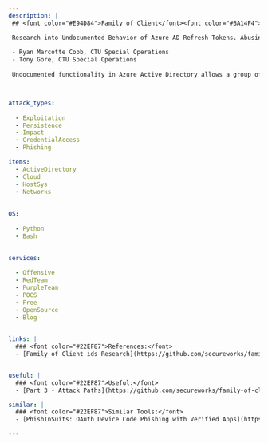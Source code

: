 ```yaml
---
description: |
 ## <font color="#E94D84">Family of Client</font><font color="#BA14F4"> ids Research</font>

 Research into Undocumented Behavior of Azure AD Refresh Tokens. Abusing Family Refresh Tokens for Unauthorized Access and Persistence in Azure Active Directory.
 
 - Ryan Marcotte Cobb, CTU Special Operations
 - Tony Gore, CTU Special Operations
 
 Undocumented functionality in Azure Active Directory allows a group of Microsoft OAuth client applications to obtain special “family refresh tokens,” which can be redeemed for bearer tokens as any other client in the family. We will discuss how this functionality was uncovered, the mechanism behind it, and various attack paths to obtain family refresh tokens. We will demonstrate how this functionality can be abused to access sensitive data. Lastly, we will share relevant information to mitigate the theft of family refresh tokens.



attack_types:
  
  - Exploitation
  - Persistence
  - Impact
  - CredentialAccess
  - Phishing

items:
  - ActiveDirectory
  - Cloud
  - HostSys
  - Networks
  
  
OS:
  
  - Python
  - Bash

  
services:
  
  - Offensive
  - RedTeam
  - PurpleTeam
  - POCS
  - Free
  - OpenSource
  - Blog

  
links: |
  ### <font color="#22EF87">References:</font>
  - [Family of Client ids Research](https://github.com/secureworks/family-of-client-ids-research)


useful: |
  ### <font color="#22EF87">Useful:</font>
  - [Part 3 - Attack Paths](https://github.com/secureworks/family-of-client-ids-research#part-3---attack-paths)

similar: | 
  ### <font color="#22EF87">Similar Tools:</font>
  - [PhishInSuits: OAuth Device Code Phishing with Verified Apps](https://github.com/secureworks/PhishInSuits)

---
```



